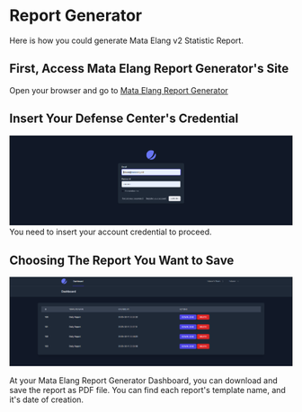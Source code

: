 # Report Generator

Here is how you could generate Mata Elang v2 Statistic Report.

## First, Access Mata Elang Report Generator's Site
Open your browser and go to [Mata Elang Report Generator](https://report.mataelang.net/dashboard)

## Insert Your Defense Center's Credential
![Mata Elang Report Generator Login Page](../static/uploads/f2b14d8688ccc4b8b6e8e193b7159b6d/rg-login-page.png)
You need to insert your account credential to proceed.

## Choosing The Report You Want to Save
![Mata Elang Report Generator Dashboard](../static/uploads/1bbfdf784c04c664047c29092272040e/rg-dashboard.png)

At your Mata Elang Report Generator Dashboard, you can download and save the report as PDF file. You can find each report's template name, and it's date of creation.